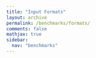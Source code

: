 ```yaml
---
title: "Input Formats"
layout: archive
permalink: /benchmarks/formats/
comments: false
mathjax: true
sidebar:
  nav: "benchmarks"
---
```




